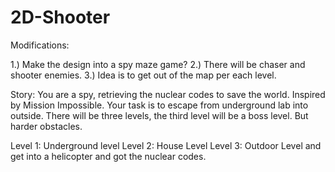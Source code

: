 # 2D-Shooter


Modifications:

1.) Make the design into a spy maze game?
2.) There will be chaser and shooter enemies.
3.) Idea is to get out of the map per each level. 


Story:
You are a spy, retrieving the nuclear codes to save the world. Inspired by Mission Impossible.
Your task is to escape from underground lab into outside. 
There will be three levels, the third level will be a boss level. But harder obstacles.


Level 1: Underground level
Level 2: House Level
Level 3: Outdoor Level and get into a helicopter and got the nuclear codes. 
